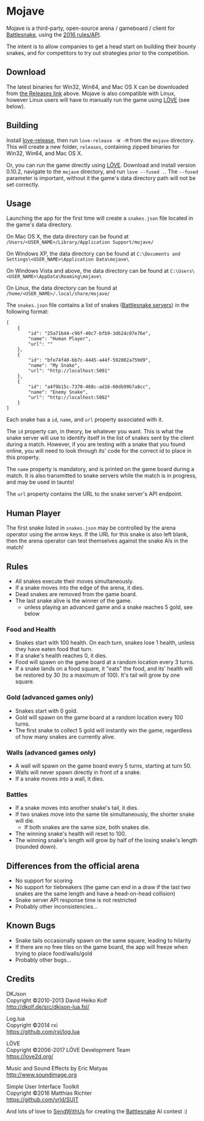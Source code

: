 # Mojave

Mojave is a third-party, open-source arena / gameboard / client for [Battlesnake](https://www.battlesnake.io/), using the [2016 rules/API](http://web.archive.org/web/20160817172025/http://www.battlesnake.io/readme).

The intent is to allow companies to get a head start on building their bounty snakes, and for competitors to try out strategies prior to the competition.

## Download

The latest binaries for Win32, Win64, and Mac OS X can be downloaded from [the Releases link](https://github.com/smallsco/mojave/releases) above.
Mojave is also compatible with Linux, however Linux users will have to manually run the game using [LÖVE](http://www.love2d.org) (see below).

## Building

Install [love-release](https://github.com/MisterDA/love-release), then run `love-release -W -M` from the `mojave` directory. This will create a new folder, `releases`, containing zipped binaries for Win32, Win64, and Mac OS X.

Or, you can run the game directly using [LÖVE](http://www.love2d.org). Download and install version 0.10.2, navigate to the `mojave` directory, and run `love --fused .`. The `--fused` parameter is important, without it the game's data directory path will not be set correctly.

## Usage

Launching the app for the first time will create a `snakes.json` file located in the game's data directory.

On Mac OS X, the data directory can be found at `/Users/<USER_NAME>/Library/Application Support/mojave/`

On Windows XP, the data directory can be found at `C:\Documents and Settings\<USER_NAME>\Application Data\mojave\`

On Windows Vista and above, the data directory can be found at `C:\Users\<USER_NAME>\AppData\Roaming\mojave\`

On Linux, the data directory can be found at `/home/<USER_NAME>/.local/share/mojave/`

The `snakes.json` file contains a list of snakes ([Battlesnake servers](https://github.com/sendwithus/battlesnake-python)) in the following format:

```
[
    {
        "id": "25a71b44-c96f-40c7-bfb9-3d624c07e76e",
        "name": "Human Player",
        "url": ""
    },
    {
        "id": "bfe74f40-bb7c-4445-a44f-592802a759d9",
        "name": "My Snake",
        "url": "http://localhost:5001"
    },
    {
        "id": "a4f9b15c-7370-488c-ad16-60db99b7a8cc",
        "name": "Enemy Snake",
        "url": "http://localhost:5002"
    }
]
```

Each snake has a `id`, `name`, and `url` property associated with it.

The `id` property can, in theory, be whatever you want. This is what the snake server will use to identify itself in the list of snakes sent by the client during a match. However, if you are testing with a snake that you found online, you will need to look through its' code for the correct id to place in this property.

The `name` property is mandatory, and is printed on the game board during a match. It is also transmitted to snake servers while the match is in progress, and may be used in taunts!

The `url` property contains the URL to the snake server's API endpoint.


## Human Player

The first snake listed in `snakes.json` may be controlled by the arena operator using the arrow keys. If the URL for this snake is also left blank, then the arena operator can test themselves against the snake AIs in the match!


## Rules

* All snakes execute their moves simultaneously.
* If a snake moves into the edge of the arena, it dies.
* Dead snakes are removed from the game board.
* The last snake alive is the winner of the game.
	* unless playing an advanced game and a snake reaches 5 gold, see below

### Food and Health
* Snakes start with 100 health. On each turn, snakes lose 1 health, unless they have eaten food that turn.
* If a snake's health reaches 0, it dies.
* Food will spawn on the game board at a random location every 3 turns.
* If a snake lands on a food square, it "eats" the food, and its' health will be restored by 30 (to a maximum of 100). It's tail will grow by one square.

### Gold (advanced games only)
* Snakes start with 0 gold.
* Gold will spawn on the game board at a random location every 100 turns.
* The first snake to collect 5 gold will instantly win the game, regardless of how many snakes are currently alive.

### Walls (advanced games only)
* A wall will spawn on the game board every 5 turns, starting at turn 50.
* Walls will never spawn directly in front of a snake.
* If a snake moves into a wall, it dies.

### Battles
* If a snake moves into another snake's tail, it dies.
* If two snakes move into the same tile simultaneously, the shorter snake will die.
	* If both snakes are the same size, both snakes die.
* The winning snake's health will reset to 100.
* The winning snake's length will grow by half of the losing snake's length (rounded down).


## Differences from the official arena
* No support for scoring
* No support for tiebreakers (the game can end in a draw if the last two snakes are the same length and have a head-on-head collision)
* Snake server API response time is not restricted
* Probably other inconsistencies...

## Known Bugs
* Snake tails occasionally spawn on the same square, leading to hilarity
* If there are no free tiles on the game board, the app will freeze when trying to place food/walls/gold
* Probably other bugs...

## Credits

DKJson  
Copyright ©2010-2013 David Heiko Kolf  
http://dkolf.de/src/dkjson-lua.fsl/

Log.lua  
Copyright ©2014 rxi  
https://github.com/rxi/log.lua

LÖVE  
Copyright ©2006-2017 LÖVE Development Team  
https://love2d.org/

Music and Sound Effects by Eric Matyas  
http://www.soundimage.org

Simple User Interface Toolkit  
Copyright ©2016 Matthias Richter  
https://github.com/vrld/SUIT

And lots of love to [SendWithUs](http://www.sendwithus.com) for creating the [Battlesnake](http://www.battlesnake.io) AI contest :)
